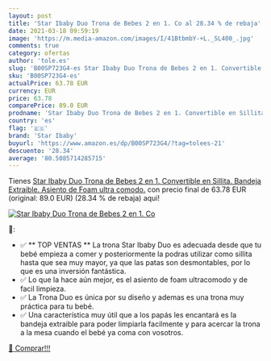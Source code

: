 ```yaml
---
layout: post
title: 'Star Ibaby Duo Trona de Bebes 2 en 1. Co al 28.34 % de rebaja'
date: 2021-03-18 09:59:19
image: 'https://m.media-amazon.com/images/I/41BtbmbY-+L._SL400_.jpg'
comments: true
category: ofertas
author: 'tole.es'
slug: 'B00SP723G4-es Star Ibaby Duo Trona de Bebes 2 en 1. Convertible en...'
sku: 'B00SP723G4-es'
actualPrice: 63.78 EUR
currency: EUR
price: 63.78
comparePrice: 89.0 EUR
prodname: 'Star Ibaby Duo Trona de Bebes 2 en 1. Convertible en Sillita. Bandeja Extraible. Asiento de Foam ultra comodo.'
country: 'es'
flag: '🇪🇸'
brand: 'Star Ibaby'
buyurl: 'https://www.amazon.es/dp/B00SP723G4/?tag=tolees-21'
descuento: '28.34'
average: '80.5085714285715'
---
```


Tienes [Star Ibaby Duo Trona de Bebes 2 en 1. Convertible en Sillita. Bandeja Extraible. Asiento de Foam ultra comodo.](https://www.amazon.es/dp/B00SP723G4/?tag=tolees-21) con precio final de  63.78 EUR (original: 89.0 EUR) (28.34 %  de rebaja) aqui!

[![Star Ibaby Duo Trona de Bebes 2 en 1. Co](https://m.media-amazon.com/images/I/41BtbmbY-+L._SL400_.jpg)](https://www.amazon.es/dp/B00SP723G4/?tag=tolees-21)

🔎:

- ✅ ** TOP VENTAS ** La trona Star Ibaby Duo es adecuada desde que tu bebé empieza a comer y posteriormente la podras utilizar como sillita hasta que sea muy mayor, ya que las patas son desmontables, por lo que es una inversión fantástica.
- ✅ Lo que la hace aún mejor, es el asiento de foam ultracomodo y de facil limpieza.
- ✅ La Trona Duo es única por su diseño y ademas es una trona muy práctica para tu bebé.
- ✅ Una característica muy útil que a los papás les encantará es la bandeja extraible para poder limpiarla facilmente y para acercar la trona a la mesa cuando el bebé ya coma con vosotros.

[🛒 Comprar!!!](https://www.amazon.es/dp/B00SP723G4/?tag=tolees-21)
